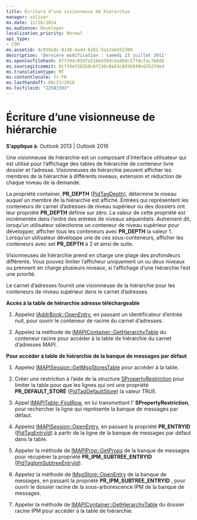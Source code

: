```yaml
---
title: Écriture d’une visionneuse de hiérarchie
manager: soliver
ms.date: 11/16/2014
ms.audience: Developer
localization_priority: Normal
api_type:
- COM
ms.assetid: 4c939a8c-8148-4add-b181-5a12e6d32309
description: 'Derniére modification : samedi 23 juillet 2011'
ms.openlocfilehash: 6ff394c95dfa3166d39dcba4b0c577dcfac7b8d8
ms.sourcegitcommit: 0cf39e5382b8c6f236c8a63c6036849ed3527ded
ms.translationtype: MT
ms.contentlocale: fr-FR
ms.lasthandoff: 08/23/2018
ms.locfileid: "22581593"
---
```

# <a name="writing-a-hierarchy-viewer"></a>Écriture d’une visionneuse de hiérarchie

  
  
**S’applique à**: Outlook 2013 | Outlook 2016 
  
Une visionneuse de hiérarchie est un composant d’interface utilisateur qui est utilisé pour l’affichage des tables de hiérarchie de conteneur livre dossier et l’adresse. Visionneuses de hiérarchie peuvent afficher les membres de la hiérarchie à différents niveaux, extension et réduction de chaque niveau de la demande.
  
La propriété container, **PR_DEPTH** ([PidTagDepth](pidtagdepth-canonical-property.md)), détermine le niveau auquel un membre de la hiérarchie est affiché. Entrées qui représentent les conteneurs de carnet d’adresses de niveau supérieur ou des dossiers ont leur propriété **PR_DEPTH** définie sur zéro. La valeur de cette propriété est incrémentée dans l’ordre des entrées de niveaux séquentiels. Autrement dit, lorsqu’un utilisateur sélectionne un conteneur de niveau supérieur pour développer, afficher tous les conteneurs avec **PR_DEPTH** la valeur 1. Lorsqu’un utilisateur développe une de ces sous-conteneurs, afficher les conteneurs avec set **PR_DEPTH** à 2 et ainsi de suite. 
  
Visionneuses de hiérarchie prend en charge une plage des profondeurs différente. Vous pouvez limiter l’afficheur uniquement un ou deux niveaux ou prennent en charge plusieurs niveaux, si l’affichage d’une hiérarchie l’est une priorité. 
  
Le carnet d’adresses fournit une visionneuse de la hiérarchie pour les conteneurs de niveau supérieur dans le carnet d’adresses. 
  
 **Accès à la table de hiérarchie adresse téléchargeable**
  
1. Appelez [IAddrBook::OpenEntry](iaddrbook-openentry.md), en passant un identificateur d’entrée null, pour ouvrir le conteneur de racine du carnet d’adresses.
    
2. Appelez la méthode de [IMAPIContainer::GetHierarchyTable](imapicontainer-gethierarchytable.md) du conteneur racine pour accéder à la table de hiérarchie du carnet d’adresses MAPI. 
    
 **Pour accéder à table de hiérarchie de la banque de messages par défaut**
  
1. Appelez [IMAPISession::GetMsgStoresTable](imapisession-getmsgstorestable.md) pour accéder à la table. 
    
2. Créer une restriction à l’aide de la structure [SPropertyRestriction](spropertyrestriction.md) pour limiter la table pour que les lignes qui ont une propriété **PR_DEFAULT_STORE** ([PidTagDefaultStore](pidtagdefaultstore-canonical-property.md)) la valeur TRUE. 
    
3. Appel [IMAPITable::FindRow](imapitable-findrow.md), en lui transmettant l' **SPropertyRestriction**, pour rechercher la ligne qui représente la banque de messages par défaut. 
    
4. Appelez [IMAPISession::OpenEntry](imapisession-openentry.md), en passant la propriété **PR_ENTRYID** ([PidTagEntryId](pidtagentryid-canonical-property.md)) à partir de la ligne de la banque de messages par défaut dans la table.
    
5. Appeler la méthode de [IMAPIProp::GetProps](imapiprop-getprops.md) de la banque de messages pour récupérer la propriété **PR_IPM_SUBTREE_ENTRYID** ([PidTagIpmSubtreeEntryId](pidtagipmsubtreeentryid-canonical-property.md)).
    
6. Appelez la méthode de [IMsgStore::OpenEntry](imsgstore-openentry.md) de la banque de messages, en passant la propriété **PR_IPM_SUBTREE_ENTRYID** , pour ouvrir le dossier racine de la sous-arborescence IPM de la banque de messages. 
    
7. Appeler la méthode de [IMAPIContainer::GetHierarchyTable](imapicontainer-gethierarchytable.md) du dossier racine IPM pour accéder à la table de hiérarchie. 
    

